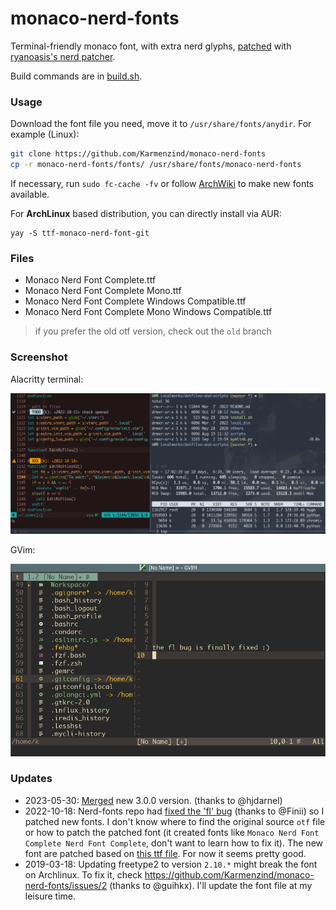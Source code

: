 # monaco-nerd-fonts

Terminal-friendly monaco font, with extra nerd glyphs, [patched](./build.sh) with [ryanoasis's nerd patcher](https://github.com/ryanoasis/nerd-fonts#font-patcher).

Build commands are in [build.sh](./build.sh).

### Usage

Download the font file you need, move it to `/usr/share/fonts/anydir`. For example (Linux):

```bash
git clone https://github.com/Karmenzind/monaco-nerd-fonts
cp -r monaco-nerd-fonts/fonts/ /usr/share/fonts/monaco-nerd-fonts
```

If necessary, run `sudo fc-cache -fv` or follow [ArchWiki](https://wiki.archlinux.org/index.php/Fonts#Manual_installation) to make new fonts available.

For **ArchLinux** based distribution, you can directly install via AUR:

```
yay -S ttf-monaco-nerd-font-git
```

### Files

- Monaco Nerd Font Complete.ttf
- Monaco Nerd Font Complete Mono.ttf
- Monaco Nerd Font Complete Windows Compatible.ttf
- Monaco Nerd Font Complete Mono Windows Compatible.ttf

> if you prefer the old otf version, check out the `old` branch

### Screenshot

Alacritty terminal:

![](./pics/common.png)

GVim:

![](./pics/gvim.png)


### Updates

- 2023-05-30: [Merged](https://github.com/Karmenzind/monaco-nerd-fonts/pull/9) new 3.0.0 version. (thanks to @hjdarnel)
- 2022-10-18: Nerd-fonts repo had [fixed the 'fl' bug](https://github.com/Karmenzind/monaco-nerd-fonts/issues/5#issuecomment-1280295129) (thanks to @Finii) so I patched new fonts. I don't know where to find the original source `otf` file or how to patch the patched font (it created fonts like `Monaco Nerd Font Complete Nerd Font Complete`, don't want to learn how to fix it). The new font are patched based on [this ttf file](https://www.fontmirror.com/monaco). For now it seems pretty good.
- 2019-03-18: Updating freetype2 to version `2.10.*` might break the font on Archlinux. To fix it, check https://github.com/Karmenzind/monaco-nerd-fonts/issues/2 (thanks to @guihkx). I'll update the font file at my leisure time.

